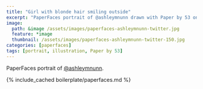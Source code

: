 ```yaml
---
title: "Girl with blonde hair smiling outside"
excerpt: "PaperFaces portrait of @ashleymnunn drawn with Paper by 53 on an iPad."
image: 
  path: &image /assets/images/paperfaces-ashleymnunn-twitter.jpg 
  feature: *image
  thumbnail: /assets/images/paperfaces-ashleymnunn-twitter-150.jpg
categories: [paperfaces]
tags: [portrait, illustration, Paper by 53]
---
```


PaperFaces portrait of [@ashleymnunn](https://twitter.com/ashleymnunn).

{% include_cached boilerplate/paperfaces.md %}
